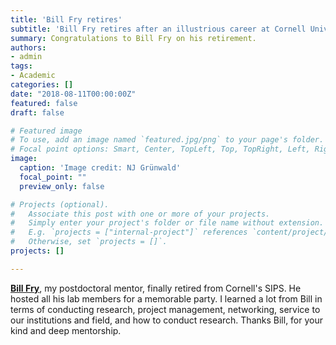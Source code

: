 ```yaml
---
title: 'Bill Fry retires'
subtitle: 'Bill Fry retires after an illustrious career at Cornell University.'
summary: Congratulations to Bill Fry on his retirement.
authors:
- admin
tags:
- Academic
categories: []
date: "2018-08-11T00:00:00Z"
featured: false
draft: false

# Featured image
# To use, add an image named `featured.jpg/png` to your page's folder.
# Focal point options: Smart, Center, TopLeft, Top, TopRight, Left, Right, BottomLeft, Bottom, BottomRight
image:
  caption: 'Image credit: NJ Grünwald'
  focal_point: ""
  preview_only: false

# Projects (optional).
#   Associate this post with one or more of your projects.
#   Simply enter your project's folder or file name without extension.
#   E.g. `projects = ["internal-project"]` references `content/project/deep-learning/index.md`.
#   Otherwise, set `projects = []`.
projects: []

---
```


[**Bill Fry**](https://pppmb.cals.cornell.edu/people/william-fry), my postdoctoral mentor, finally retired from Cornell's SIPS. He hosted all his lab members for a memorable party. I learned a lot from Bill in terms of conducting research, project management, networking, service to our institutions and field, and how to conduct research. Thanks Bill, for your kind and deep mentorship. 
